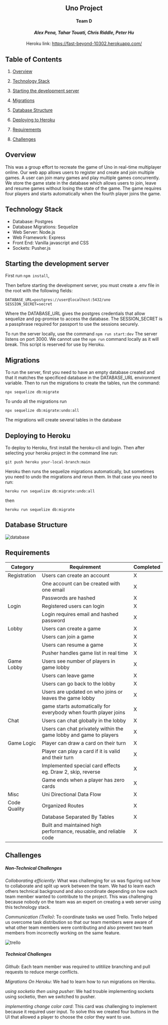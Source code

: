 <center>

##  Uno Project 
#### Team D 
#### *Alex Pena, Tahar Touati, Chris Riddle, Peter Hu*

Heroku link: https://fast-beyond-10302.herokuapp.com/

</center>


## Table of Contents

1. [Overview](#overview)

2. [Technology Stack](#technology-stack)

3. [Starting the development server](#starting-the-development-server)

4. [Migrations](#migrations)

5. [Database Structure](#database-structure)

6. [Deploying to Heroku](#deploying-to-heroku)

7. [Requirements](#requirements)

8. [Challenges](#challenges)


## Overview
This was a group effort to recreate the game of Uno in real-time multiplayer
online. Our web app allows users to register and create and join multiple games.
A user can join many games and play multiple games concurrently. We store the 
game state in the database which allows users to join, leave and resume games 
without losing the state of the game. The game requires four players and starts 
automatically when the fourth player joins the game.

## Technology Stack
- Database: Postgres
- Database Migrations: Sequelize
- Web Server: Node.js
- Web Framework: Express
- Front End: Vanilla javascript and CSS
- Sockets: Pusher.js

## Starting the development server

First run `npm install`,

Then before starting the development server, you must create a .env file in the root 
with the following fields:

```
DATABASE_URL=postgres://user@localhost:5432/uno
SESSION_SECRET=secret
```
Where the DATABASE\_URL gives the postgres credentials that allow sequelize and
pg-promise to access the database. The SESSION\_SECRET is a passphrase 
required for passport to use the sessions securely.

To run the server locally, use the command `npm run start:dev`
The server listens on port 3000. We cannot use the `npm run` 
command locally as it will break. This 
script is reserved for use by Heroku.

## Migrations

To run the server, first you need to have an empty database created and that it 
matches the specificed database in the DATABASE\_URL environment variable.
Then to run the migrations to create the tables, run the command:

`npx sequelize db:migrate`

To undo all the migrations run

`npx sequelize db:migrate:undo:all`

The migrations will create several tables in the database

## Deploying to Heroku

To deploy to Heroku, first install the heroku-cli and login. Then after selecting 
your heroku project in the command line run:

`git push heroku your-local-branch:main`

Heroku then runs the sequelize migrations automatically, but sometimes you 
need to undo the migrations and rerun them. In that case you need to run:

`heroku run sequelize db:migrate:undo:all`

then

`heroku run sequelize db:migrate`

<div style="page-break-after: always;"></div>

## Database Structure

![database](readmePhotos/ERDwithTahar.png)

<div style="page-break-after: always;"></div>

## Requirements

| Category      | Requirement                                                         | Completed
| -----------   | -----------                                                         | ---------
| Registration  | Users can create an account                                         | X
|               | One account can be created with one email                           | X
|               | Passwords are hashed                                                | X
| Login         | Registered users can login                                          | X
|               | Login requires email and hashed password                            | X
| Lobby         | Users can create a game                                             | X
|               | Users can join a game                                               | X
|               | Users can resume a game                                             | X
|               | Pusher handles game list in real time                               | X
| Game Lobby    | Users see number of players in game lobby                           | X
|               | Users can leave game                                                | X
|               | Users can go back to the lobby                                      | X
|               | Users are updated on who joins or leaves the game lobby             | X
|               | game starts automatically for everybody when fourth player joins    | X
| Chat          | Users can chat globally in the lobby                                | X
|               | Users can chat privately within the game lobby and game to players  | X
| Game Logic    | Player can draw a card on their turn                                | X
|               | Player can play a card if it is valid and their turn                | X
|               | Implemented special card effects eg. Draw 2, skip, reverse          | X
|               | Game ends when a player has zero cards                              | X
| Misc          | Uni Directional Data Flow                                           | X
| Code Quality  | Organized Routes                                                    | X
|               | Database Separated By Tables                                        | X
|               | Built and maintained high performance, reusable, and reliable code  | X

## Challenges
##### Non-Technical Challenges
*Colloborating efficiently*: What was challenging for us was figuring out 
how to collaborate and split up work between the team. We had to learn each 
others technical background and also coordinate depending on how each team member 
wanted to contribute to the project. This was challenging because nobody on the team
was an expert on creating a web server using this technology stack.

*Communication (Trello)*: To coordinate tasks we used Trello. Trello helped us 
overcome task distribution so that our team members were aware of what other team 
members were contributing and also prevent two team members from incorrectly working
on the same feature.

![trello](readmePhotos/trelloss.jpg)

##### Technical Challenges

*Github:* Each team member was required to utitilize branching
and pull requests to reduce merge conflicts.

*Migrations On Heroku*: We had to learn how to run migrations on Heroku.

*using socketio then using pusher*: We had trouble implementing sockets using 
socketio, then we switched to pusher.

*implementing change color card*: This card was challenging to implement because 
it required user input. To solve this we created four buttons in the UI that 
allowed a player to choose the color they want to use.

